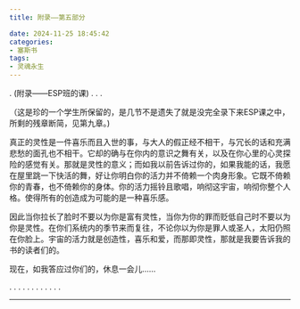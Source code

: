 ```yaml
---
title: 附录——第五部分

date: 2024-11-25 18:45:42
categories: 
- 塞斯书
tags:
- 灵魂永生
---
```


.
(附录——ESP班的课) 
.
.
.

（这是珍的一个学生所保留的，是几节不是遗失了就是没完全录下来ESP课之中，所剩的残章断简，见第九章。)

真正的灵性是一件喜乐而且入世的事，与大人的假正经不相干，与冗长的话和充满悲愁的面孔也不相干。它却的确与在你内的意识之舞有关，以及在你心里的心灵探险的感觉有关。那就是灵性的意义；而如我以前告诉过你的，如果我能的话，我愿在屋里跳一下快活的舞，好让你明白你的活力并不倚赖一个肉身形象。它既不倚赖你的青春，也不倚赖你的身体。你的活力摇铃且歌唱，响彻这宇宙，响彻你整个人格。使得所有的创造成为可能的是一种喜乐感。

因此当你拉长了脸时不要以为你是富有灵性，当你为你的罪而贬低自己时不要以为你是灵性。在你们系统内的季节来而复往，不论你以为你是罪人或圣人，太阳仍照在你脸上。宇宙的活力就是创造性，喜乐和爱，而那即灵性，那就是我要告诉我的书的读者们的。

现在，如我答应过你们的，休息一会儿……

.
.
.
.
.
.
.
.
.
.
.
.




---